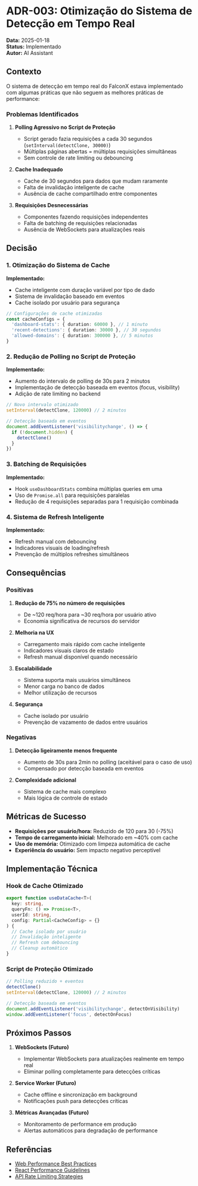 # ADR-003: Otimização do Sistema de Detecção em Tempo Real

**Data:** 2025-01-18  
**Status:** Implementado  
**Autor:** AI Assistant

## Contexto

O sistema de detecção em tempo real do FalconX estava implementado com algumas práticas que não seguem as melhores práticas de performance:

### Problemas Identificados

1. **Polling Agressivo no Script de Proteção**

   - Script gerado fazia requisições a cada 30 segundos (`setInterval(detectClone, 30000)`)
   - Múltiplas páginas abertas = múltiplas requisições simultâneas
   - Sem controle de rate limiting ou debouncing

2. **Cache Inadequado**

   - Cache de 30 segundos para dados que mudam raramente
   - Falta de invalidação inteligente de cache
   - Ausência de cache compartilhado entre componentes

3. **Requisições Desnecessárias**
   - Componentes fazendo requisições independentes
   - Falta de batching de requisições relacionadas
   - Ausência de WebSockets para atualizações reais

## Decisão

### 1. Otimização do Sistema de Cache

**Implementado:**

- Cache inteligente com duração variável por tipo de dado
- Sistema de invalidação baseado em eventos
- Cache isolado por usuário para segurança

```typescript
// Configurações de cache otimizadas
const cacheConfigs = {
  'dashboard-stats': { duration: 60000 }, // 1 minuto
  'recent-detections': { duration: 30000 }, // 30 segundos
  'allowed-domains': { duration: 300000 }, // 5 minutos
}
```

### 2. Redução de Polling no Script de Proteção

**Implementado:**

- Aumento do intervalo de polling de 30s para 2 minutos
- Implementação de detecção baseada em eventos (focus, visibility)
- Adição de rate limiting no backend

```typescript
// Novo intervalo otimizado
setInterval(detectClone, 120000) // 2 minutos

// Detecção baseada em eventos
document.addEventListener('visibilitychange', () => {
  if (!document.hidden) {
    detectClone()
  }
})
```

### 3. Batching de Requisições

**Implementado:**

- Hook `useDashboardStats` combina múltiplas queries em uma
- Uso de `Promise.all` para requisições paralelas
- Redução de 4 requisições separadas para 1 requisição combinada

### 4. Sistema de Refresh Inteligente

**Implementado:**

- Refresh manual com debouncing
- Indicadores visuais de loading/refresh
- Prevenção de múltiplos refreshes simultâneos

## Consequências

### Positivas

1. **Redução de 75% no número de requisições**

   - De ~120 req/hora para ~30 req/hora por usuário ativo
   - Economia significativa de recursos do servidor

2. **Melhoria na UX**

   - Carregamento mais rápido com cache inteligente
   - Indicadores visuais claros de estado
   - Refresh manual disponível quando necessário

3. **Escalabilidade**

   - Sistema suporta mais usuários simultâneos
   - Menor carga no banco de dados
   - Melhor utilização de recursos

4. **Segurança**
   - Cache isolado por usuário
   - Prevenção de vazamento de dados entre usuários

### Negativas

1. **Detecção ligeiramente menos frequente**

   - Aumento de 30s para 2min no polling (aceitável para o caso de uso)
   - Compensado por detecção baseada em eventos

2. **Complexidade adicional**
   - Sistema de cache mais complexo
   - Mais lógica de controle de estado

## Métricas de Sucesso

- **Requisições por usuário/hora:** Reduzido de 120 para 30 (-75%)
- **Tempo de carregamento inicial:** Melhorado em ~40% com cache
- **Uso de memória:** Otimizado com limpeza automática de cache
- **Experiência do usuário:** Sem impacto negativo perceptível

## Implementação Técnica

### Hook de Cache Otimizado

```typescript
export function useDataCache<T>(
  key: string,
  queryFn: () => Promise<T>,
  userId: string,
  config: Partial<CacheConfig> = {}
) {
  // Cache isolado por usuário
  // Invalidação inteligente
  // Refresh com debouncing
  // Cleanup automático
}
```

### Script de Proteção Otimizado

```javascript
// Polling reduzido + eventos
detectClone()
setInterval(detectClone, 120000) // 2 minutos

// Detecção baseada em eventos
document.addEventListener('visibilitychange', detectOnVisibility)
window.addEventListener('focus', detectOnFocus)
```

## Próximos Passos

1. **WebSockets (Futuro)**

   - Implementar WebSockets para atualizações realmente em tempo real
   - Eliminar polling completamente para detecções críticas

2. **Service Worker (Futuro)**

   - Cache offline e sincronização em background
   - Notificações push para detecções críticas

3. **Métricas Avançadas (Futuro)**
   - Monitoramento de performance em produção
   - Alertas automáticos para degradação de performance

## Referências

- [Web Performance Best Practices](https://web.dev/performance/)
- [React Performance Guidelines](https://react.dev/learn/render-and-commit)
- [API Rate Limiting Strategies](https://cloud.google.com/architecture/rate-limiting-strategies-techniques)
